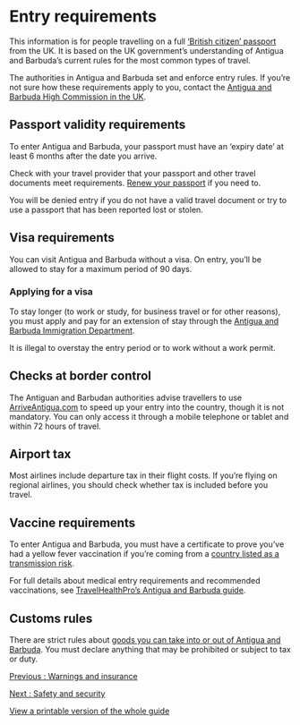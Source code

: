 # Entry requirements

This information is for people travelling on a full [‘British citizen’ passport](https://www.gov.uk/types-of-british-nationality) from the UK. It is based on the UK government’s understanding of Antigua and Barbuda’s current rules for the most common types of travel.

The authorities in Antigua and Barbuda set and enforce entry rules. If you’re not sure how these requirements apply to you, contact the [Antigua and Barbuda High Commission in the UK](http://www.antigua-barbuda.com/).

## Passport validity requirements

To enter Antigua and Barbuda, your passport must have an ‘expiry date’ at least 6 months after the date you arrive.

Check with your travel provider that your passport and other travel documents meet requirements. [Renew your passport](https://www.gov.uk/renew-adult-passport/renew) if you need to.

You will be denied entry if you do not have a valid travel document or try to use a passport that has been reported lost or stolen.

## Visa requirements

You can visit Antigua and Barbuda without a visa. On entry, you’ll be allowed to stay for a maximum period of 90 days.

### Applying for a visa

To stay longer (to work or study, for business travel or for other reasons), you must apply and pay for an extension of stay through the [Antigua and Barbuda Immigration Department](https://immigration.gov.ag/visa-services/general-visa-information/).

It is illegal to overstay the entry period or to work without a work permit.

## Checks at border control

The Antiguan and Barbudan authorities advise travellers to use [ArriveAntigua.com](https://arriveantigua.com/no_desktop) to speed up your entry into the country, though it is not mandatory. You can only access it through a mobile telephone or tablet and within 72 hours of travel.

## Airport tax

Most airlines include departure tax in their flight costs. If you’re flying on regional airlines, you should check whether tax is included before you travel.

## Vaccine requirements

To enter Antigua and Barbuda, you must have a certificate to prove you’ve had a yellow fever vaccination if you’re coming from a [country listed as a transmission risk](https://nathnacyfzone.org.uk/factsheet/65/countries-with-risk-of-yellow-fever-transmission).

For full details about medical entry requirements and recommended vaccinations, see [TravelHealthPro’s Antigua and Barbuda guide](https://travelhealthpro.org.uk/country/10/antigua-and-barbuda#Vaccine_Recommendations).

## Customs rules

There are strict rules about [goods you can take into or out of Antigua and Barbuda](https://vcbia.com/customs-and-immigration/). You must declare anything that may be prohibited or subject to tax or duty.

[Previous
:
Warnings and insurance](/foreign-travel-advice/antigua-and-barbuda)

[Next
:
Safety and security](/foreign-travel-advice/antigua-and-barbuda/safety-and-security)

[View a printable version of the whole guide](/foreign-travel-advice/antigua-and-barbuda/print)